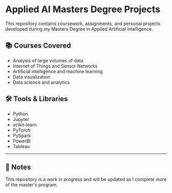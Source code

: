 # Applied AI Masters Degree Projects

This repository contains coursework, assignments, and personal projects developed during my Masters Degree in Applied Artificial Intelligence.

## 📚 Courses Covered
- Analysis of large volumes of data
- Internet of Things and Sensor Networks
- Artificial intelligence and machine learning
- Data visualization
- Data science and analytics

## 🛠️ Tools & Libraries
- Python
- Jupyter
- scikit-learn
- PyTorch
- PySpark
- PowerBI
- Tableau

---

## 📌 Notes
This repository is a work in progress and will be updated as I complete more of the master's program.


 
